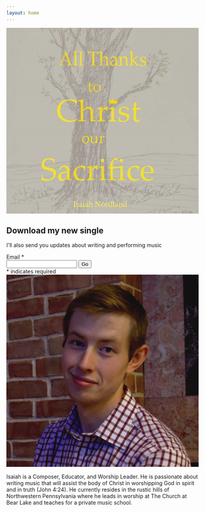 ```yaml
---
layout: home
---
```

<!-- Example row of columns -->

<div class="row">
 <div id="music" class="col-lg-6 col-lg-offset-3">
  <img src="assets/img/all-thanks-to-christ.jpg">
   <h2>Download my new single</h2>
   <p class="lead"> I'll also send you updates about writing and performing music</p>
   <!-- Begin MailChimp Signup Form -->
   <div id="mc_embed_signup">
    <form action="//NordlandMusic.us16.list-manage.com/subscribe/post?u=2c7fe8dd2ab9ff8df83928456&amp;id=b02fcd21c1" method="post" id="mc-embedded-subscribe-form" name="mc-embedded-subscribe-form" class="validate" target="_blank" novalidate="">
     <div id="mc_embed_signup_scroll">
        <div class="form-group">
            <label for="mce-EMAIL">Email <span class="asterisk">*</span></label>
            <div class="input-group">
                <input value="" name="EMAIL" class="required email form-control" id="mce-EMAIL" type="email">
                <span class="input-group-btn"><input value="Go" name="subscribe" id="mc-embedded-subscribe" class="btn btn-default" type="submit"></span>
            </div>
        </div>
        <div class="indicates-required"><span class="asterisk">*</span> indicates required</div>
        <div id="mce-responses" class="clear">
            <div class="response" id="mce-error-response" style="display:none"></div>
            <div class="response" id="mce-success-response" style="display:none"></div>
        </div>    <!-- real people should not fill this in and expect good things - do not remove this or risk form bot signups-->
        <div style="position: absolute; left: -5000px;" aria-hidden="true">
            <input name="b_2c7fe8dd2ab9ff8df83928456_b02fcd21c1" tabindex="-1" value="" type="text">
        </div>
    </div>
   </form>
  </div>
  <!--End mc_embed_signup-->
 </div>
</div>

<div class="row">
  <div id="about" class="col-lg-6 col-lg-offset-3"><img src="assets/img/bio_portrait.png">
   <p>
    Isaiah is a Composer, Educator, and Worship Leader. He is
    passionate about writing music that will assist the body of
    Christ in worshipping God in spirit and in truth (John 4:24). He
    currently resides in the rustic hills of Northwestern
    Pennsylvania where he leads in worship at The Church at Bear Lake
    and teaches for a private music school.
   </p>
   </div>
  </div>
